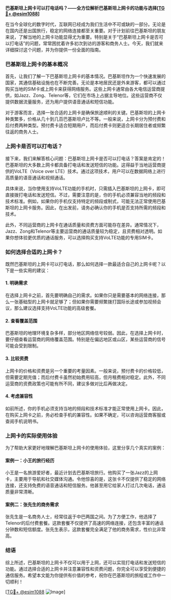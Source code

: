 **巴基斯坦上网卡可以打电话吗？——全方位解析巴基斯坦上网卡的功能与选择[[TG💪+ @esim1088](https://t.me/s/esim1088)]**

在当今全球化的数字时代，互联网已经成为我们生活中不可或缺的一部分。无论是在国内还是出国旅行，稳定的网络连接都至关重要。对于计划前往巴基斯坦的朋友来说，了解当地的上网卡功能显得尤为重要。特别是关于“巴基斯坦上网卡是否可以打电话”的问题，常常困扰着许多初次到访的游客和商务人士。今天，我们就来详细探讨这个问题，并为你提供一份全面的指南。

### 巴基斯坦上网卡的基本概况

首先，让我们了解一下巴基斯坦上网卡的基本情况。巴基斯坦作为一个快速发展的国家，其通信基础设施也在不断完善。无论是本地居民还是外来游客，都可以通过购买当地的SIM卡或上网卡来获得网络服务。这些上网卡通常由各大电信运营商提供，如Jazz、Zong、Telenor等，它们在市场上占据主导地位。这些运营商不仅提供数据流量服务，还为用户提供语音通话和短信功能。

对于游客而言，选择一张合适的上网卡是确保旅途顺利的关键。巴基斯坦的上网卡种类繁多，价格从几十到几百巴基斯坦卢比不等。一般来说，上网卡分为预付费和后付费两种类型。预付费卡适合短期用户，而后付费卡则更适合长期居住者或频繁往返的商务人士。

### 上网卡是否可以打电话？

接下来，我们来解答核心问题：巴基斯坦上网卡是否可以打电话？答案是肯定的！巴基斯坦的大多数上网卡都具备打电话和发送短信的功能。这得益于当地运营商提供的VoLTE（Voice over LTE）技术。通过这项技术，用户可以在数据网络上进行高质量的语音通话和视频通话。

具体来说，当你使用支持VoLTE功能的手机时，只需插入巴基斯坦的上网卡，即可直接拨打电话和发送短信。不过，需要注意的是，你的手机必须兼容当地的频段和技术标准。例如，如果你的手机仅支持特定的频段或制式，可能无法正常使用巴基斯坦的上网卡服务。因此，在出发前，请务必确认你的手机是否支持所需的频段和技术。

此外，不同运营商的上网卡在通话质量和资费方面可能存在差异。通常情况下，Jazz、Zong和Telenor等主要运营商的通话质量较为稳定，且资费相对透明。如果你想体验更优质的通话服务，可以选择购买支持VoLTE功能的专用SIM卡。

### 如何选择合适的上网卡？

既然巴基斯坦的上网卡可以打电话，那么如何选择一款最适合自己的上网卡呢？以下是一些实用的建议：

#### 1. **明确需求**
在选择上网卡之前，首先要明确自己的需求。如果你只是需要基本的网络连接，那么一张基础型的上网卡就足够了；但如果你需要频繁拨打国际长途或参加视频会议，那么建议选择支持VoLTE功能的高级套餐。

#### 2. **查看覆盖范围**
巴基斯坦的地理环境复杂多样，部分地区网络信号较弱。因此，在选择上网卡时，要仔细查看运营商的网络覆盖范围。特别是在偏远地区或山区，某些运营商的信号可能会受到限制。

#### 3. **比较资费**
上网卡的价格和资费是另一个重要的考量因素。一般来说，预付费卡的价格较低，但需要定期充值；而后付费卡虽然初始费用较高，但月租费相对稳定。此外，不同运营商的资费政策也可能有所不同，建议多做对比后再做决定。

#### 4. **考虑兼容性**
如前所述，你的手机必须支持当地的频段和技术标准才能正常使用上网卡。因此，在购买上网卡之前，务必检查手机的兼容性。如果不确定，可以咨询运营商客服或查阅手机说明书。

### 上网卡的实际使用体验

为了帮助大家更好地理解巴基斯坦上网卡的使用体验，这里分享几个真实的案例：

#### 案例一：小王的旅行经历
小王是一名旅游爱好者，最近计划去巴基斯坦旅行。他购买了一张Jazz的上网卡，主要用于导航和社交媒体沟通。令他惊喜的是，这张卡不仅提供了稳定的网络连接，还支持免费的语音通话和短信服务。他甚至用它给家人打过几次电话，通话质量非常清晰。

#### 案例二：张先生的商务需求
张先生是一名商务人士，经常往返于中巴两国之间。为了方便工作，他选择了Telenor的后付费套餐。这款套餐不仅提供了高速的网络连接，还包含丰富的通话分钟数和短信额度。张先生表示，这款套餐完全满足了他的商务需求，性价比非常高。

### 结语

综上所述，巴基斯坦的上网卡不仅可以用于上网，还可以实现打电话和发送短信的功能。通过选择合适的上网卡并注意兼容性和资费问题，你完全可以享受到便捷的通信服务。希望本文能为你提供有价值的参考，祝你在巴基斯坦的旅程或工作中一切顺利！

[[TG💪+ @esim1088](https://t.me/s/esim1088) ![Image](https://i.postimg.cc/4NQfJmqS/Snipaste-2025-05-13-00-14-12.png)]